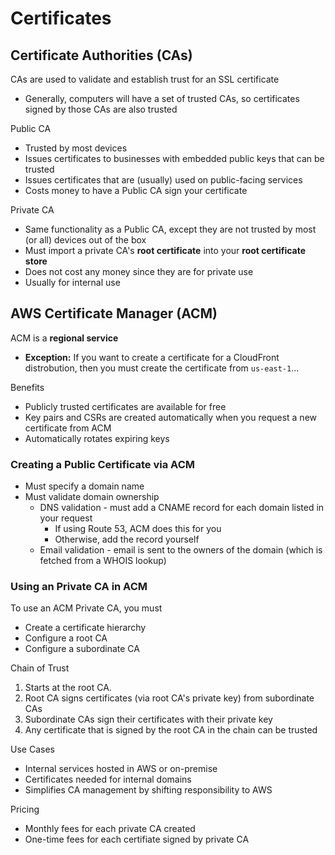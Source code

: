 # Certificates

## Certificate Authorities (CAs)

CAs are used to validate and establish trust for an SSL certificate
- Generally, computers will have a set of trusted CAs, so certificates signed by those CAs are also trusted

Public CA
- Trusted by most devices
- Issues certificates to businesses with embedded public keys that can be trusted
- Issues certificates that are (usually) used on public-facing services
- Costs money to have a Public CA sign your certificate

Private CA
- Same functionality as a Public CA, except they are not trusted by most (or all) devices out of the box
- Must import a private CA's **root certificate** into your **root certificate store**
- Does not cost any money since they are for private use
- Usually for internal use

## AWS Certificate Manager (ACM)

ACM is a **regional service**
- **Exception:** If you want to create a certificate for a CloudFront distrobution, then you must create the certificate from `us-east-1`...

Benefits
- Publicly trusted certificates are available for free
- Key pairs and CSRs are created automatically when you request a new certificate from ACM
- Automatically rotates expiring keys

### Creating a Public Certificate via ACM

- Must specify a domain name
- Must validate domain ownership
	- DNS validation - must add a CNAME record for each domain listed in your request
		- If using Route 53, ACM does this for you
		- Otherwise, add the record yourself
	- Email validation - email is sent to the owners of the domain (which is fetched from a WHOIS lookup)

### Using an Private CA in ACM

To use an ACM Private CA, you must
- Create a certificate hierarchy
- Configure a root CA
- Configure a subordinate CA

Chain of Trust
1. Starts at the root CA.
2. Root CA signs certificates (via root CA's private key) from subordinate CAs
3. Subordinate CAs sign their certificates with their private key
4. Any certificate that is signed by the root CA in the chain can be trusted

Use Cases
- Internal services hosted in AWS or on-premise
- Certificates needed for internal domains
- Simplifies CA management by shifting responsibility to AWS

Pricing
- Monthly fees for each private CA created
- One-time fees for each certifiate signed by private CA
